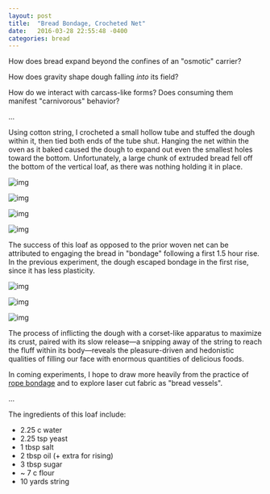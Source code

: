 ```yaml
---
layout: post
title:  "Bread Bondage, Crocheted Net"
date:   2016-03-28 22:55:48 -0400
categories: bread
---
```


How does bread expand beyond the confines of an "osmotic" carrier? 

How does gravity shape dough falling *into* its field? 

How do we interact with carcass-like forms? Does consuming them manifest "carnivorous" behavior?

...

Using cotton string, I crocheted a small hollow tube and stuffed the dough within it, then tied both ends of the tube shut. Hanging the net within the oven as it baked caused the dough to expand out even the smallest holes toward the bottom. Unfortunately, a large chunk of extruded bread fell off the bottom of the vertical loaf, as there was nothing holding it in place.


![img](/assets/pork_3.jpg)

![img](/assets/pork_4.jpg)

![img](/assets/pork_2.jpg)

![img](/assets/pork_1.jpg)


The success of this loaf as opposed to the prior woven net can be attributed to engaging the bread in "bondage" following a first 1.5 hour rise. In the previous experiment, the dough escaped bondage in the first rise, since it has less plasticity.


![img](/assets/pork_5.jpg)

![img](/assets/pork_6.jpg)

![img](/assets/pork_7.jpg)


The process of inflicting the dough with a corset-like apparatus to maximize its crust, paired with its slow release—a snipping away of the string to reach the fluff within its body—reveals the pleasure-driven and hedonistic qualities of filling our face with enormous quantities of delicious foods.

In coming experiments, I hope to draw more heavily from the practice of [rope bondage](https://www.youtube.com/watch?v=6PVZ_S2QnlA) and to explore laser cut fabric as "bread vessels".


...

The ingredients of this loaf include:

- 2.25 c water
- 2.25 tsp yeast
- 1 tbsp salt
- 2 tbsp oil (+ extra for rising)
- 3 tbsp sugar
- ~ 7 c flour
- 10 yards string